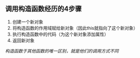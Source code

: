 ## 调用构造函数经历的4步骤  

1. 创建一个新对象
2. 将构造函数的作用域赋给新对象（因此this就指向了这个新对象）
3. 执行构造函数中的代码（为这个新对象添加属性）
4. 返回新对象

*构造函数于其他函数的唯一区别，就是他们的调用方式不同*

 